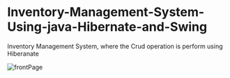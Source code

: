 # Inventory-Management-System-Using-java-Hibernate-and-Swing
Inventory Management System, where the Crud operation is perform using Hiberanate

![frontPage](https://github.com/user-attachments/assets/98d21c96-52d0-4f89-93cc-e6e75135c1dc)

